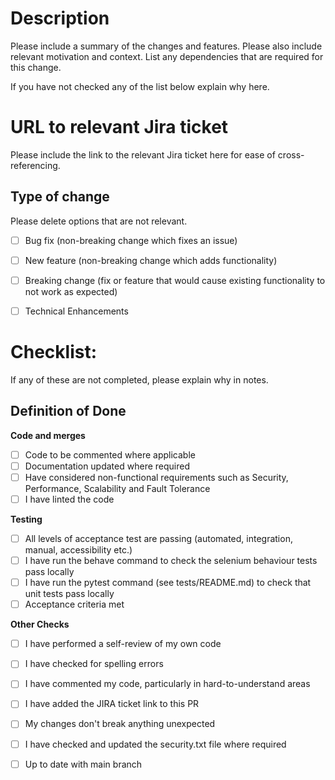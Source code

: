 # Description

Please include a summary of the changes and features. Please also include relevant motivation and context. List any dependencies that are required for this change.

If you have not checked any of the list below explain why here.

# URL to relevant Jira ticket

Please include the link to the relevant Jira ticket here for ease of cross-referencing.

## Type of change

Please delete options that are not relevant.

- [ ] Bug fix (non-breaking change which fixes an issue)
- [ ] New feature (non-breaking change which adds functionality)
- [ ] Breaking change (fix or feature that would cause existing functionality to not work as expected)
- [ ] Technical Enhancements


# Checklist:

If any of these are not completed, please explain why in notes.

## **Definition of Done**
**Code and merges**

- [ ] Code to be commented where applicable 
- [ ] Documentation updated where required 
- [ ] Have considered non-functional requirements such as Security, Performance, Scalability and Fault Tolerance
- [ ] I have linted the code

**Testing**

- [ ] All levels of acceptance test are passing (automated, integration, manual, accessibility etc.)
- [ ] I have run the behave command to check the selenium behaviour tests pass locally
- [ ] I have run the pytest command (see tests/README.md) to check that unit tests pass locally
- [ ] Acceptance criteria met

**Other Checks**
- [ ] I have performed a self-review of my own code
- [ ] I have checked for spelling errors
- [ ] I have commented my code, particularly in hard-to-understand areas
- [ ] I have added the JIRA ticket link to this PR
- [ ] My changes don't break anything unexpected
- [ ] I have checked and updated the security.txt file where required
- [ ] Up to date with main branch

 
